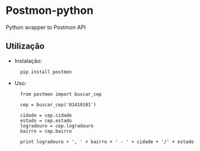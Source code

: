 Postmon-python
==============

Python wrapper to Postmon API

Utilização
-----------

* Instalação:

        pip install postmon

* Uso:

        from postmon import buscar_cep
 
        cep = buscar_cep('01419101')

        cidade = cep.cidade
        estado = cep.estado
        logradouro = cep.logradouro
        bairro = cep.bairro

        print logradouro + ', ' + bairro + ' - ' + cidade + '/' + estado
